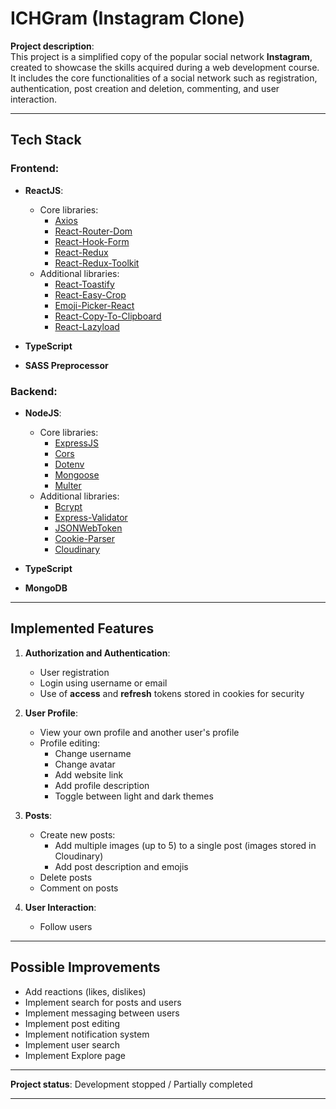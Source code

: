# ICHGram (Instagram Clone)

**Project description**:  
This project is a simplified copy of the popular social network **Instagram**, created to showcase the skills acquired during a web development course. It includes the core functionalities of a social network such as registration, authentication, post creation and deletion, commenting, and user interaction.

---

## Tech Stack

### **Frontend**:
- **ReactJS**:
    - Core libraries:
        - [Axios](https://axios-http.com/)
        - [React-Router-Dom](https://reactrouter.com/)
        - [React-Hook-Form](https://react-hook-form.com)
        - [React-Redux](https://react-redux.js.org/)
        - [React-Redux-Toolkit](https://redux-toolkit.js.org/)
    - Additional libraries:
        - [React-Toastify](https://www.npmjs.com/package/react-toastify)
        - [React-Easy-Crop](https://www.npmjs.com/package/react-easy-crop)
        - [Emoji-Picker-React](https://www.npmjs.com/package/emoji-picker-react)
        - [React-Copy-To-Clipboard](https://www.npmjs.com/package/react-copy-to-clipboard)
        - [React-Lazyload](https://www.npmjs.com/package/react-lazyload)

- **TypeScript**
- **SASS Preprocessor**

### **Backend**:
- **NodeJS**:
    - Core libraries:
        - [ExpressJS](https://expressjs.com/)
        - [Cors](https://www.npmjs.com/package/cors)
        - [Dotenv](https://www.dotenv.org/)
        - [Mongoose](https://mongoosejs.com/)
        - [Multer](https://www.npmjs.com/package/multer)
    - Additional libraries:
        - [Bcrypt](https://www.npmjs.com/package/bcrypt)
        - [Express-Validator](https://www.npmjs.com/package/express-validator)
        - [JSONWebToken](https://www.npmjs.com/package/jsonwebtoken)
        - [Cookie-Parser](https://www.npmjs.com/package/cookie-parser)
        - [Cloudinary](https://www.npmjs.com/package/cloudinary)

- **TypeScript**
- **MongoDB**

---

## Implemented Features

1. **Authorization and Authentication**:
    - User registration
    - Login using username or email
    - Use of **access** and **refresh** tokens stored in cookies for security

2. **User Profile**:
    - View your own profile and another user's profile
    - Profile editing:
        - Change username
        - Change avatar
        - Add website link
        - Add profile description
        - Toggle between light and dark themes

3. **Posts**:
    - Create new posts:
        - Add multiple images (up to 5) to a single post (images stored in Cloudinary)
        - Add post description and emojis
    - Delete posts
    - Comment on posts

4. **User Interaction**:
    - Follow users

---

## Possible Improvements

- Add reactions (likes, dislikes)
- Implement search for posts and users
- Implement messaging between users
- Implement post editing
- Implement notification system
- Implement user search
- Implement Explore page

---

**Project status**: Development stopped / Partially completed

---